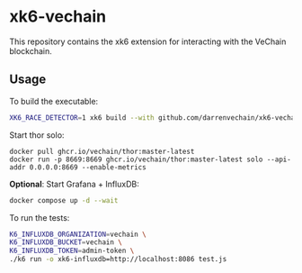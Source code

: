 # xk6-vechain

This repository contains the xk6 extension for interacting with the VeChain blockchain.

## Usage

To build the executable:

```bash
XK6_RACE_DETECTOR=1 xk6 build --with github.com/darrenvechain/xk6-vechain=. --with github.com/grafana/xk6-dashboard@latest --with github.com/grafana/xk6-output-influxdb@latest
```

Start thor solo:

```
docker pull ghcr.io/vechain/thor:master-latest
docker run -p 8669:8669 ghcr.io/vechain/thor:master-latest solo --api-addr 0.0.0.0:8669 --enable-metrics
```

**Optional**: Start Grafana + InfluxDB:

```bash
docker compose up -d --wait
```

To run the tests:

```bash
K6_INFLUXDB_ORGANIZATION=vechain \
K6_INFLUXDB_BUCKET=vechain \
K6_INFLUXDB_TOKEN=admin-token \
./k6 run -o xk6-influxdb=http://localhost:8086 test.js
```
